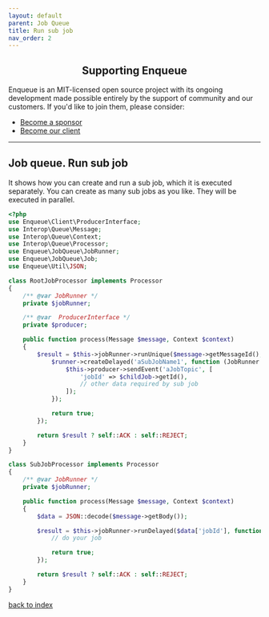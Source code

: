 ```yaml
---
layout: default
parent: Job Queue
title: Run sub job
nav_order: 2
---
```

<h2 align="center">Supporting Enqueue</h2>

Enqueue is an MIT-licensed open source project with its ongoing development made possible entirely by the support of community and our customers. If you'd like to join them, please consider:

- [Become a sponsor](https://www.patreon.com/makasim)
- [Become our client](http://forma-pro.com/)

---

## Job queue. Run sub job

It shows how you can create and run a sub job, which it is executed separately.
You can create as many sub jobs as you like.
They will be executed in parallel.

```php
<?php
use Enqueue\Client\ProducerInterface;
use Interop\Queue\Message;
use Interop\Queue\Context;
use Interop\Queue\Processor;
use Enqueue\JobQueue\JobRunner;
use Enqueue\JobQueue\Job;
use Enqueue\Util\JSON;

class RootJobProcessor implements Processor
{
    /** @var JobRunner */
    private $jobRunner;

    /** @var  ProducerInterface */
    private $producer;

    public function process(Message $message, Context $context)
    {
        $result = $this->jobRunner->runUnique($message->getMessageId(), 'aJobName', function (JobRunner $runner) {
            $runner->createDelayed('aSubJobName1', function (JobRunner $runner, Job $childJob) {
                $this->producer->sendEvent('aJobTopic', [
                    'jobId' => $childJob->getId(),
                    // other data required by sub job
                ]);
            });

            return true;
        });

        return $result ? self::ACK : self::REJECT;
    }
}

class SubJobProcessor implements Processor
{
    /** @var JobRunner */
    private $jobRunner;

    public function process(Message $message, Context $context)
    {
        $data = JSON::decode($message->getBody());

        $result = $this->jobRunner->runDelayed($data['jobId'], function () use ($data) {
            // do your job

            return true;
        });

        return $result ? self::ACK : self::REJECT;
    }
}
```

[back to index](../index.md)
